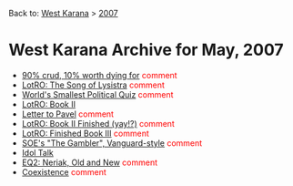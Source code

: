 Back to: [West Karana](/posts/westkarana.md) > [2007](/posts/2007/westkarana.md)
# West Karana Archive for May, 2007

* [90% crud, 10% worth dying for](649.md) <span style="color:red;">comment</span>
* [LotRO: The Song of Lysistra](652.md) <span style="color:red;">comment</span>
* [World's Smallest Political Quiz](662.md) <span style="color:red;">comment</span>
* [LotRO: Book II](667.md) <span style="color:red;"></span>
* [Letter to Pavel](668.md) <span style="color:red;">comment</span>
* [LotRO: Book II Finished (yay!?)](676.md) <span style="color:red;">comment</span>
* [LotRO: Finished Book III](679.md) <span style="color:red;">comment</span>
* [SOE's "The Gambler", Vanguard-style](685.md) <span style="color:red;">comment</span>
* [Idol Talk](686.md) <span style="color:red;"></span>
* [EQ2: Neriak, Old and New](696.md) <span style="color:red;">comment</span>
* [Coexistence](704.md) <span style="color:red;">comment</span>
